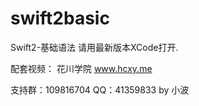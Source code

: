 # swift2basic
Swift2-基础语法 请用最新版本XCode打开.  

配套视频： 花川学院 www.hcxy.me

支持群：109816704  QQ：41359833 by 小波 
